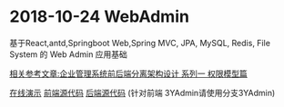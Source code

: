# 2018-10-24 WebAdmin
基于React,antd,Springboot Web,Spring MVC, JPA, MySQL, Redis, File System 的 Web Admin 应用基础

[相关参考文章:企业管理系统前后端分离架构设计 系列一 权限模型篇](https://segmentfault.com/a/1190000016766750)


[在线演示](http://jaycewu.coding.me/3YAdmin-preview)
[前端源代码](https://github.com/wjkang/3YAdmin.git)
[后端源代码](https://github.com/wjkang/quasar-admin-server.git) (针对前端 3YAdmin请使用分支3YAdmin)


